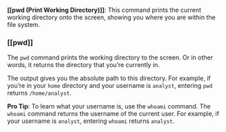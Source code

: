 **[[pwd (Print Working Directory)]]**: This command prints the current working directory onto the screen, showing you where you are within the file system.
### **[[pwd]]**

The `pwd` command prints the working directory to the screen. Or in other words, it returns the directory that you’re currently in. 

The output gives you the absolute path to this directory. For example, if you’re in your `home` directory and your username is `analyst`, entering `pwd` returns `/home/analyst`. 

**Pro Tip**: To learn what your username is, use the `whoami` command. The `whoami` command returns the username of the current user. For example, if your username is `analyst`, entering `whoami` returns `analyst`.